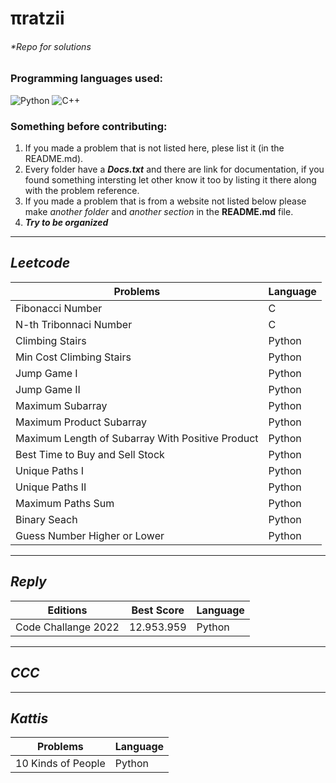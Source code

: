 # πratzii 
###### *Repo for solutions

### Programming languages used:

<!-- If you want to add another language take the link ~ https://img.shields.io/badge/-TEXTHERE-black?style=flat-square&logo=LOGOHERE ~ on another tab and replace TEXTHERE with the text you want to appear beside the logo (maybe the programming language) and replace LOGOHERE with the programming language name (examples below) -->

<div style="flex-direction:"row";flex-wrap:"row">

  <!--Python-->
  <img alt="Python" src="https://img.shields.io/badge/-Python-black?style=flat-square&logo=Python">

  <!--C++-->
  <img alt="C++" src="https://img.shields.io/badge/-C/C++-black?style=flat-square&logo=c">

</div>

### Something before contributing:
1. If you made a problem that is not listed here, plese list it (in the README.md).
2. Every folder have a ***Docs.txt*** and there are link for documentation, if you found something intersting let other know it too by listing it there along with the problem reference.
3. If you made a problem that is from a website not listed below please make *another folder* and *another section* in the **README.md** file.
4. ***Try to be organized*** 

---

## ***Leetcode***

| Problems | Language |
| - | - |
| Fibonacci Number | C |
| N-th Tribonnaci Number | C | 
| Climbing Stairs | Python |
| Min Cost Climbing Stairs | Python |
| Jump Game I | Python |
| Jump Game II | Python |
| Maximum Subarray | Python |
| Maximum Product Subarray | Python |
| Maximum Length of Subarray With Positive Product | Python |
| Best Time to Buy and Sell Stock | Python |
| Unique Paths I | Python |
| Unique Paths II | Python |
| Maximum Paths Sum | Python |
| Binary Seach | Python |
| Guess Number Higher or Lower | Python |

---

## ***Reply***

| Editions | Best Score | Language |
| - | - | - |
| Code Challange 2022 | 12.953.959 | Python |
---

## ***CCC***

---

## ***Kattis***

| Problems | Language |
| - | - |
|	10 Kinds of People | Python |

